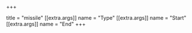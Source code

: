 +++

title = "missile"
[[extra.args]]
name = "Type"
[[extra.args]]
name = "Start"
[[extra.args]]
name = "End"
+++